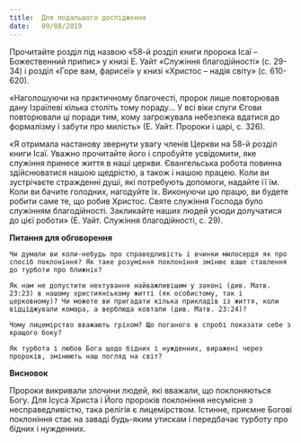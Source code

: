 ```yaml
---
title:  Для подальшого дослідження
date:   09/08/2019
---
```


Прочитайте розділ під назвою «58-й розділ книги пророка Ісаї – Божественний припис» у книзі Е. Уайт «Служіння благодійності» (с. 29-34) і розділ «Горе вам, фарисеї» у книзі «Христос – надія світу» (с. 610-620).

«Наголошуючи на практичному благочесті, пророк лише повторював дану Ізраїлеві кілька століть тому пораду... У всі віки слуги Єгови повторювали ці поради тим, кому загрожувала небезпека вдатися до формалізму і забути про милість» (Е. Уайт. Пророки і царі, с. 326).

«Я отримала настанову звернути увагу членів Церкви на 58-й розділ книги Ісаї. Уважно прочитайте його і спробуйте усвідомити, яке служіння принесе життя в наші церкви. Євангельська робота повинна здійснюватися нашою щедрістю, а також і нашою працею. Коли ви зустрічаєте стражденні душі, які потребують допомоги, надайте її їм. Коли ви бачите голодних, нагодуйте їх. Виконуючи цю працю, ви будете робити саме те, що робив Христос. Святе служіння Господа було служінням благодійності. Закликайте наших людей усюди долучатися до цієї роботи» (Е. Уайт. Служіння благодійності, с. 29).

**Питання для обговорення**

`Чи думали ви коли-небудь про справедливість і вчинки милосердя як про спосіб поклоніння? Як таке розуміння поклоніння змінює ваше ставлення до турботи про ближніх?`

`Як нам не допустити нехтування найважливішим у законі (див. Матв. 23:23) в нашому християнському житті (як особистому, так і церковному)? Чи можете ви пригадати кілька прикладів із життя, коли відціджували комара, а верблюда ковтали (див. Матв. 23:24)?`

`Чому лицемірство вважають гріхом? Що поганого в спробі показати себе з кращого боку?`

`Як турбота і любов Бога щодо бідних і нужденних, виражені через пророків, змінюють наш погляд на світ?`

**Висновок**

Пророки викривали злочини людей, які вважали, що поклоняються Богу. Для Ісуса Христа і Його пророків поклоніння несумісне з несправедливістю, така релігія є лицемірством. Істинне, приємне Богові поклоніння стає на заваді будь-яким утискам і передбачає турботу про бідних і нужденних.

